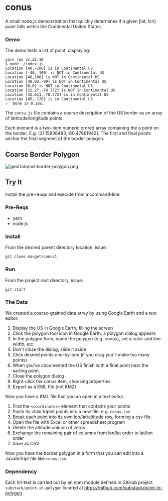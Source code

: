 # conus

A small node.js demonstration that quickly determines if a given [lat, lon] point falls
within the Continental United States.

### Demo

The demo tests a list of point, displaying:
```text
yarn run v1.22.10
$ node ./index.js
Location [40,-100] is in Continental US
Location [-40,-100] is NOT in Continental US
Location [40,100] is NOT in Continental US
Location [48.92,-99] is NOT in Continental US
Location [0,0] is NOT in Continental US
Location [32.27,-78.772] is NOT in Continental US
Location [35.611,-78.772] is in Continental US
Location [45,-120] is in Continental US
✨  Done in 0.26s.
```

The `consu.js` file contains a coarse description of the US border as an
array of lattitude/longitude points.

Each element is a two-item numeric ordred array containing the a point on the border.
E.g. [31.15836483,-80.47891942]. The first and final points anchor the final segment
of the border polygon.

## Coarse Border Polygon
![geoData/nd-border-polygon.png](geoData/conus-coarse-border.png)


## Try It
Install the pre-reuqs and execute from a command-line:

### Pre-Reqs
+ yarn
+ node.js

### Install
From the desired parent directory location, issue:

`git clone mauget/conus1`

### Run
From the project root directory, issue:

`git start`

### The Data
We created a coarse-grained data array by using Google Earth and a text
editor.

1. Display the US in Google Earth, filling the screen
1. Click the polygon tool icon in Google Earth; a polygon dialog appears
1. In the polygon form, name the polygon (e.g. conus), set a color and line width, etc.
1. Don't close the dialog; slide it aside
1. Click desired points one-by-one (if you drag you'll make too many points)
1. When you've circumented the US finish with a final point near the sarting point.
1. Close the polygon dialog
1. Right-click the conus item, choosing properties
1. Export as a KML file (not KMZ)

Now you have a KML file that you an open in a text editor.
1. Find the `<coordinates>` element that contains your points
1. Paste its child triplet points into a new file: e.g. `conus.csv`
1. Break each point into its own lon/lat/altitude row, forming a csv file.
1. Open the file with Excel or other spreadsheet program
1. Delete the altitude column of zeros
1. Exchange the remaining pair of columns from lon/lat order to lat/lon order
1. Save as CSV

Now you have the border polygon in a form that you can edit into a 
JavaScfript file like `conus.csv`.

### Dependency
Each hit-test is carried out by an npm module defined in GitHub
project `substack/point-in-polygon` located at https://github.com/substack/point-in-polygon .
